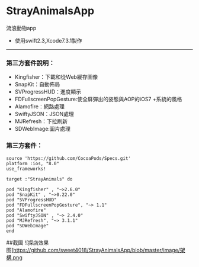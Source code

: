 # StrayAnimalsApp
流浪動物app

- 使用swift2.3,Xcode7.3.1製作
---
### 第三方套件說明：
* Kingfisher：下載和從Web緩存圖像
* SnapKit：自動佈局
* SVProgressHUD：進度顯示
* FDFullscreenPopGesture:使全屏彈出的姿態與AOP的iOS7 +系統的風格
* Alamofire：網路處理
* SwiftyJSON：JSON處理
* MJRefresh：下拉刷新
* SDWebImage:圖片處理

### 第三方套件：

	source 'https://github.com/CocoaPods/Specs.git'
	platform :ios, "8.0"
	use_frameworks!

	target :"StrayAnimals" do

	pod "Kingfisher" , "~>2.6.0"
	pod "SnapKit" , "~>0.22.0"
	pod "SVProgressHUD"
	pod "FDFullscreenPopGesture", "~> 1.1"
	pod "Alamofire"
	pod "SwiftyJSON" , "~> 2.4.0"
	pod "MJRefresh", "~> 3.1.1"
	pod "SDWebImage"
	end
	
##截圖
![探店效果图]https://github.com/sweet4018/StrayAnimalsApp/blob/master/image/架構.png
